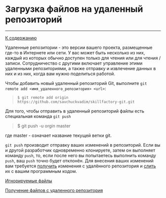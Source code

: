 # Загрузка файлов на удаленный репозиторий
---

[К cодержанию](Содержание.md)

Удаленные репозитории - это версии вашего проекта, размещенные где-то в Интернете или сети. У вас может быть несколько из них, каждый из которых обычно доступен только для чтения или для чтения / записи. Сотрудничество с другими включает управление этими удаленными репозиториями, а также отправку и извлечение данных в них и из них, когда вам нужно поделиться работой. 

Чтобы добавить новый удаленный репозиторий Git, выполните `git remote add <имя_удаленного_репозитория> <url>`:
>
> `$ git remote add origin https://github.com/savchuckvadim/skillfactory-git.git`
>


Для того, чтобы отправить в удаленный репозиторий файлы есть специальная команда `git push`

>
>$ git push -u orgin master
>
где master - означает название текущей ветки git.

`git push` производит отправку ваших изменений в репозиторий. Если вы и другой разработчик одновременно клонируете, затем он выполняет команду `push`, то, если после него вы попытаетесь выполнить команду `push`, ваш `push` точно будет отклонён. Для внесения ваших изменений вам требуется [получить](gitpull.md) изменения с удалённого репозитория и [слить](gitpull.md) их с вашим программным кодом.

[Игнорируемые файлы](gitignore.md)

[Получение файлов с удаленного репозитория](gitpull.md)